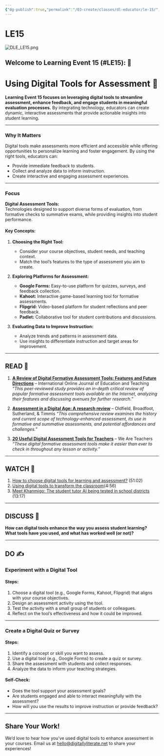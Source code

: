 ```yaml
---
{"dg-publish":true,"permalink":"/03-create/classes/dl-educator/le-15/","title":"Using Digital Tools for Assessment","tags":["education","digital-tools","assessment","feedback","instructional-design"]}
---
```


# LE15

![DLE_LE15.png](/img/user/04%20META/%F0%9F%94%97%20Assets/DLE_LE15.png)

## Welcome to Learning Event 15 (#LE15): 🎯

# Using Digital Tools for Assessment 🌟

**Learning Event 15 focuses on leveraging digital tools to streamline assessment, enhance feedback, and engage students in meaningful evaluation processes.** By integrating technology, educators can create dynamic, interactive assessments that provide actionable insights into student learning.

---

### Why It Matters

Digital tools make assessments more efficient and accessible while offering opportunities to personalize learning and foster engagement. By using the right tools, educators can:

- Provide immediate feedback to students.
- Collect and analyze data to inform instruction.
- Create interactive and engaging assessment experiences.

---

### Focus

**Digital Assessment Tools:**  
Technologies designed to support diverse forms of evaluation, from formative checks to summative exams, while providing insights into student performance.

#### Key Concepts:

1. **Choosing the Right Tool:**
    
    - Consider your course objectives, student needs, and teaching context.
    - Match the tool’s features to the type of assessment you aim to create.
2. **Exploring Platforms for Assessment:**
    
    - **Google Forms:** Easy-to-use platform for quizzes, surveys, and feedback collection.
    - **Kahoot:** Interactive game-based learning tool for formative assessments.
    - **Flipgrid:** Video-based platform for student reflections and peer feedback.
    - **Padlet:** Collaborative tool for student contributions and discussions.
3. **Evaluating Data to Improve Instruction:**
    
    - Analyze trends and patterns in assessment data.
    - Use insights to differentiate instruction and target areas for improvement.

---

## READ 📖

1. **[A Review of Digital Formative Assessment Tools: Features and Future Directions](https://www.researchgate.net/publication/352994478_A_review_of_digital_formative_assessment_tools_Features_and_future_directions)** – International Online Journal of Education and Teaching 
    _“This peer-reviewed study provides an in-depth critical review of popular formative assessment tools available on the Internet, analyzing their features and discussing avenues for further research.”_
    
2. **[Assessment in a Digital Age: A research review](https://www.bristol.ac.uk/media-library/sites/education/documents/researchreview.pdf)** – Oldfield, Broadfoot, Sutherland, & Timmis 
    _“This comprehensive review examines the history and current scope of technology-enhanced assessment, its use in formative and summative assessments, and potential affordances and challenges.”_
    
3. **[20 Useful Digital Assessment Tools for Teachers](https://www.weareteachers.com/best-tech-tools-for-student-assessment/)** – We Are Teachers
    _“These digital formative assessment tools make it easier than ever to check in throughout any lesson or activity.”_
    

---

## WATCH 🎥

1. [How to choose digital tools for learning and assessment?](https://www.youtube.com/watch?v=RL_vlKAFK2c) (51:02)
2. [Using digital tools to transform the classroom](https://www.youtube.com/watch?v=B99FXVamqMM)(4:56)
3. [Meet Khanmigo: The student tutor AI being tested in school districts](https://www.youtube.com/watch?v=Ia3CPhVkUtg) (13:17)

---

## DISCUSS 💬

**How can digital tools enhance the way you assess student learning? What tools have you used, and what has worked well (or not)?**

---

## DO ✍️

### Experiment with a Digital Tool

#### Steps:

1. Choose a digital tool (e.g., Google Forms, Kahoot, Flipgrid) that aligns with your course objectives.
2. Design an assessment activity using the tool.
3. Test the activity with a small group of students or colleagues.
4. Reflect on the tool’s effectiveness and how it could be improved.

---

### Create a Digital Quiz or Survey

#### Steps:

1. Identify a concept or skill you want to assess.
2. Use a digital tool (e.g., Google Forms) to create a quiz or survey.
3. Share the assessment with students and collect responses.
4. Analyze the data to inform your teaching strategies.

#### Self-Check:

- Does the tool support your assessment goals?
- Are students engaged and able to interact meaningfully with the assessment?
- How will you use the results to improve instruction or provide feedback?

---

## Share Your Work!

We’d love to hear how you’ve used digital tools to enhance assessment in your courses. Email us at hello@digitallyliterate.net to share your experiences!